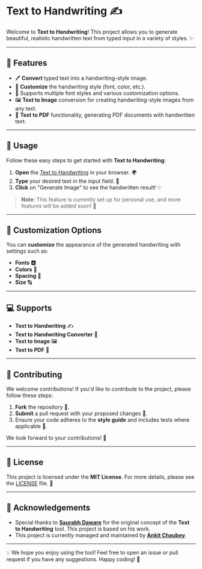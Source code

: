 # Text to Handwriting ✍️

Welcome to **Text to Handwriting**! This project allows you to generate beautiful, realistic handwritten text from typed input in a variety of styles. ✨

---

## 🌟 Features

- 🖊️ **Convert** typed text into a handwriting-style image.
- 🎨 **Customize** the handwriting style (font, color, etc.).
- 📝 Supports multiple font styles and various customization options.
- 🖼️ **Text to Image** conversion for creating handwriting-style images from any text.
- 📄 **Text to PDF** functionality, generating PDF documents with handwritten text.

---

## 🚀 Usage

Follow these easy steps to get started with **Text to Handwriting**:

1. **Open** the [Text to Handwriting](https://ankit-chaubey.github.io/text-to-handwriting/) in your browser. 🌍
2. **Type** your desired text in the input field. 💬
3. **Click** on "Generate Image" to see the handwritten result! ✨

> **Note**: This feature is currently set up for personal use, and more features will be added soon! 🚧

---

## 🎨 Customization Options

You can **customize** the appearance of the generated handwriting with settings such as:

- **Fonts** 🅰️
- **Colors** 🎨
- **Spacing** 📏
- **Size** 🔠

---

## 💻 Supports

- **Text to Handwriting** ✍️
- **Text to Handwriting Converter** 🔄
- **Text to Image** 🖼️
- **Text to PDF** 📄

---

## 🚀 Contributing

We welcome contributions! If you'd like to contribute to the project, please follow these steps:

1. **Fork** the repository 🍴.
2. **Submit** a pull request with your proposed changes 🔄.
3. Ensure your code adheres to the **style guide** and includes tests where applicable 🧪.

We look forward to your contributions! 🙌

---

## 📜 License

This project is licensed under the **MIT License**. For more details, please see the [LICENSE](LICENSE) file. 📑

---

## 🏅 Acknowledgements

- Special thanks to **[Saurabh Daware](https://github.com/saurabhdaware)** for the original concept of the **Text to Handwriting** tool. This project is based on his work.
- This project is currently managed and maintained by **[Ankit Chaubey](https://github.com/ankit-chaubey)**.

---

💡 We hope you enjoy using the tool! Feel free to open an issue or pull request if you have any suggestions. Happy coding! 🚀
